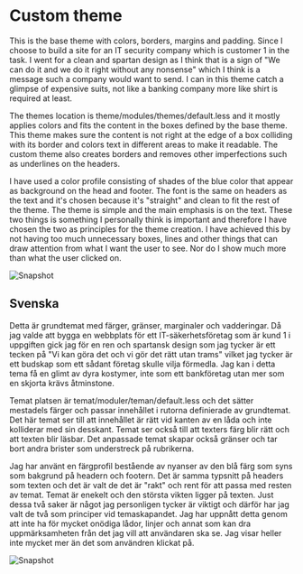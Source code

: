 Custom theme
====================

This is the base theme with colors, borders, margins and padding. Since I choose to build a site for an IT security company which is customer 1 in the task. I went for a clean and spartan design as I think that is a sign of "We can do it and we do it right without any nonsense" which I think is a message such a company would want to send. I can in this theme catch a glimpse of expensive suits, not like a banking company more like shirt is required at least.

The themes location is theme/modules/themes/default.less and it mostly applies colors and fits the content in the boxes defined by the base theme. This theme makes sure the content is not right at the edge of a box colliding with its border and colors text in different areas to make it readable. The custom theme also creates borders and removes other imperfections such as underlines on the headers.

I have used a color profile consisting of shades of the blue color that appear as background on the head and footer. The font is the same on headers as the text and it's chosen because it's "straight" and clean to fit the rest of the theme. The theme is simple and the main emphasis is on the text. These two things is something I personally think is important and therefore I have chosen the two as principles for the theme creation. I have achieved this by not having too much unnecessary boxes, lines and other things that can draw attention from what I want the user to see. Nor do I show much more than what the user clicked on.

![Snapshot](https://i.imgur.com/w8aMo8Z.png)

## Svenska

Detta är grundtemat med färger, gränser, marginaler och vadderingar. Då jag valde att bygga en webbplats för ett IT-säkerhetsföretag som är kund 1 i uppgiften gick jag för en ren och spartansk design som jag tycker är ett tecken på "Vi kan göra det och vi gör det rätt utan trams" vilket jag tycker är ett budskap som ett sådant företag skulle vilja förmedla. Jag kan i detta tema få en glimt av dyra kostymer, inte som ett bankföretag utan mer som en skjorta krävs åtminstone.

Temat platsen är temat/moduler/teman/default.less och det sätter mestadels färger och passar innehållet i rutorna definierade av grundtemat. Det här temat ser till att innehållet är rätt vid kanten av en låda och inte kolliderar med sin desskant. Temat ser också till att texters färg blir rätt och att texten blir läsbar. Det anpassade temat skapar också gränser och tar bort andra brister som understreck på rubrikerna.

Jag har använt en färgprofil bestående av nyanser av den blå färg som syns som bakgrund på headern och footern. Det är samma typsnitt på headers som texten och det är valt de det är "rakt" och rent för att passa med resten av temat. Temat är enekelt och den största vikten ligger på texten. Just dessa två saker är något jag personligen tycker är viktigt och därför har jag valt de två som principer vid temaskapandet. Jag har uppnått detta genom att inte ha för mycket onödiga lådor, linjer och annat som kan dra uppmärksamheten från det jag vill att användaren ska se. Jag visar heller inte mycket mer än det som användren klickat på.

![Snapshot](https://i.imgur.com/w8aMo8Z.png)
